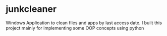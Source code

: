 # junkcleaner
Windows Application to clean files and apps by last access date.
I built this project mainly for implementing some OOP concepts using python
